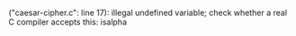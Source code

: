("caesar-cipher.c": line 17): illegal undefined variable; check whether a real C compiler accepts this:
    isalpha